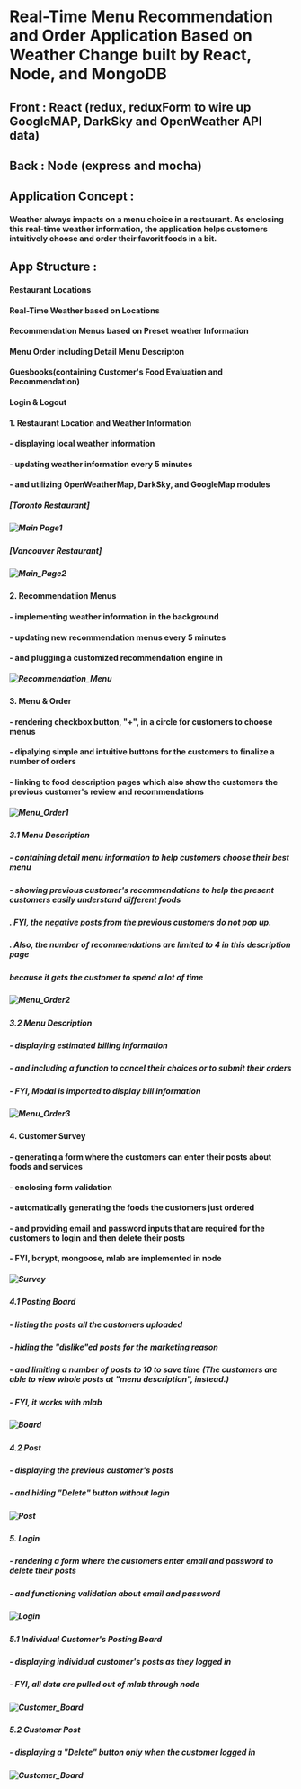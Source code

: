 # Real-Time Menu Recommendation and Order Application Based on Weather Change built by React, Node, and MongoDB

## Front : React (redux, reduxForm to wire up GoogleMAP, DarkSky and OpenWeather API data)
## Back : Node (express and mocha)

## Application Concept :
#### Weather always impacts on a menu choice in a restaurant. As enclosing this real-time weather information, the application helps customers intuitively choose and order their favorit foods in a bit.

## App Structure :
#### Restaurant Locations
#### Real-Time Weather based on Locations
#### Recommendation Menus based on Preset weather Information
#### Menu Order including Detail Menu Descripton 
#### Guesbooks(containing Customer's Food Evaluation and Recommendation)
#### Login & Logout

#### 1. Restaurant Location and Weather Information
####      - displaying local weather information 
####      - updating weather information every 5 minutes 
####      - and utilizing OpenWeatherMap, DarkSky, and GoogleMap modules
##### [Toronto Restaurant]
##### ![Main Page1](weather_t.PNG)
##### [Vancouver Restaurant]
##### ![Main_Page2](weather_v.PNG)
#### 2. Recommendatiion Menus  
####      - implementing weather information in the background
####      - updating new recommendation menus every 5 minutes
####      - and plugging a customized recommendation engine in
##### ![Recommendation_Menu](menu_recommendation.PNG)
#### 3. Menu & Order  
####      - rendering checkbox button, "+", in a circle for customers to choose menus
####      - dipalying simple and intuitive buttons for the customers to finalize a number of orders
####      - linking to food description pages which also show the customers the previous customer's review and recommendations
##### ![Menu_Order1](menu_order.PNG)
##### 3.1 Menu Description
#####     - containing detail menu information to help customers choose their best menu
#####     - showing previous customer's recommendations to help the present customers easily understand different foods
#####       . FYI, the negative posts from the previous customers do not pop up. 
#####       . Also, the number of recommendations are limited to 4 in this description page
#####          because it gets the customer to spend a lot of time
##### ![Menu_Order2](menu_desc.PNG)
##### 3.2 Menu Description
#####     - displaying estimated billing information 
#####     - and including a function to cancel their choices or to submit their orders
#####     - FYI, Modal is imported to display bill information
##### ![Menu_Order3](bill.PNG)
#### 4. Customer Survey  
####      - generating a form where the customers can enter their posts about foods and services
####      - enclosing form validation
####      - automatically generating the foods the customers just ordered
####      - and providing email and password inputs that are required for the customers to login and then delete their posts
####      - FYI, bcrypt, mongoose, mlab are implemented in node
##### ![Survey](survey.PNG)
##### 4.1 Posting Board
#####     - listing the posts all the customers uploaded 
#####     - hiding the "dislike"ed posts for the marketing reason
#####     - and limiting a number of posts to 10 to save time (The customers are able to view whole posts at "menu description", instead.)
#####     - FYI, it works with mlab 
##### ![Board](board.PNG)
##### 4.2 Post
#####     - displaying the previous customer's posts 
#####     - and hiding "Delete" button without login
##### ![Post](post.PNG)
##### 5. Login
#####     - rendering a form where the customers enter email and password to delete their posts 
#####     - and functioning validation about email and password
##### ![Login](find_post.PNG)
##### 5.1 Individual Customer's Posting Board
#####     - displaying individual customer's posts as they logged in
#####     - FYI, all data are pulled out of mlab through node
##### ![Customer_Board](customer_board.PNG)
##### 5.2 Customer Post
#####     - displaying a "Delete" button only when the customer logged in 
##### ![Customer_Board](customer_post.PNG)







